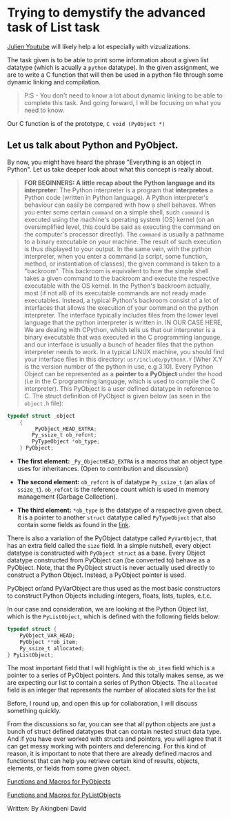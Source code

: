 # Trying to demystify the advanced task of List task

[Julien Youtube](https://www.youtube.com/watch?v=4JihuTAOaMI) will likely help a lot especially with vizualizations.

The task given is to be able to print some information about a given list datatype (which is acually a `python` datatype). In the given assignment, we are to write a C function that will then be used in a python file through some dynamic linking and compilation.
> P:S - You don't need to know a lot about dynamic linking to be able to complete this task. And going forward, I will be focusing on what you need to know.

Our C function is of the prototype, 
    ``` C
    void (PyObject *)
	```

## Let us talk about Python and PyObject.
By now, you might have heard the phrase "Everything is an object in Python".
Let us take deeper look about what this concept is really about. 

> **FOR BEGINNERS: A little recap about the Python language and its interpreter:**
	The Python interpreter is a program that **interpretes** a 
	Python code (written in Python language).
	A Python interpreter's behaviour can easily be compared 
	with how a shell behaves.
	When you enter some certain `command` on a simple shell, such `command` 
	is executed using the machine's
	operating system (OS) kernel (on an oversimplified level, this could be said
	as executing the command on the
	computer's processor directly). 
	The `command` is usually a pathname to a binary executable on your machine. 
	The result of such execution is thus displayed to your output.
	In the same vein, with the python interpreter, 
	when you enter a command (a script, some function,
	method, or instantiation of classes), the given command is taken to a "backroom". 
	This backroom is equivalent to how the simple shell takes a given command to the
	backroom and execute the respective executable with the OS kernel.
	In the Python's backroom actually, most (if not all) of its 
	executable commands are not ready made executables.
	Instead, a typical Python's backroom consist of a lot of interfaces 
	that allows the execution of your command 
	on the python interpreter. The interface typically includes files from 
	the lower level language that the 
	python interpreter is written in.
	IN OUR CASE HERE, We are dealing with CPython, 
	which tells us that our interpreter is
	a binary executable that was executed in the 
	C programming language, and our interface is usually a bunch of header 
	files that the python interpreter needs to work.
	In a typical LINUX  machine, you should find your interface files in this directory: 
	`usr/include/pythonX.Y` [Wher X.Y is the version number of the python in use, e.g 3.10].
Every Python Object can be represented as a **pointer to a PyObject** 
under the hood (i.e in the C programming language, which is used to compile the C interpreter). 
This PyObject is a user defined datatype in reference to C. 
The struct definition of PyObject is given below (as seen in the `object.h` file):
		


```C 
typedef struct _object 
	{
		_PyObject_HEAD_EXTRA; 
		Py_ssize_t ob_refcnt;
		PyTypeObject *ob_type;
	} PyObject;
```


- **The first element:** `_Py_ObjectHEAD_EXTRA` is a macros that an 
object type uses for inheritances. (Open to contribution and discussion)

- **The second element:** `ob_refcnt` is of datatype `Py_ssize_t` (an alias of `ssize_t`).
`ob_refcnt` is the reference count which is used in memory management (Garbage Collection).

- **The third element:** `*ob_type` is the datatype of a respective given obect. 
It is a pointer to another `struct` datatype called `PyTypeObject` that also contain some fields 
as found in the [link](https://docs.python.org/3/c-api/typeobj.html).

There is also a variation of the PyObject datatype called `PyVarObject`, 
that has an extra field called the `size` field. 
In a simple nutshell, every object datatype is constructed 
with `PyObject struct` as a base. 
Every Object datatype constructed from PyObject 
can (be converted to) behave as a PyObject.
Note, that the PyObject struct is never actually used directly 
to construct a Python Object. Instead, a PyObject pointer is used.

PyObject or/and PyVarObject are thus used as the most basic 
constructors to construct
Python Objects including integers, floats, lists, tuples, e.t.c.

In our case and consideration, we are looking at the Python Object list, 
which is the `PyListObject`, which is defined with the following fields below:


```C 
typedef struct {
	PyObject_VAR_HEAD;
	PyObject **ob_item;
	Py_ssize_t allocated;
} PyListObject;
```

The most important field that I will highlight is the `ob_item` field which is a pointer to a series of PyObject pointers. 
And this totally makes sense, as we are expecting our list to contain a series of Python Objects. 
The `allocated` field is an integer that represents the number of allocated slots for the list 

Before, I round up, and open this up for collaboration, I will discuss something quickly.

From the discussions so far, you can see that all python objects are just a bunch of struct defined datatypes 
that can contain nested struct data type. And if you have ever worked with structs and pointers,
you will agree that it can get messy working with pointers and deferencing. For this kind of reason, 
it is important to note that there are already defined macros and functionst that can help you retrieve certain kind of results, 
objects, elements, or fields from some given object.

[Functions and Macros for PyObjects](https://docs.python.org/3.4/c-api/structures.html)

[Functions and Macros for PyListObjects](https://docs.python.org/3.4/c-api/list.html)

Written: By Akingbeni David


